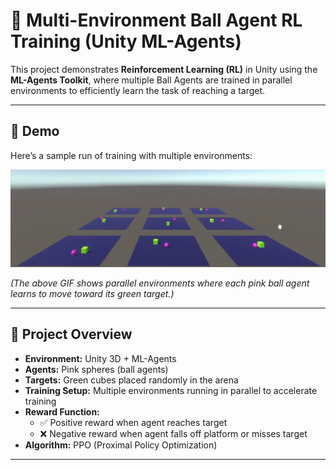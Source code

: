 # 🏐 Multi-Environment Ball Agent RL Training (Unity ML-Agents)

This project demonstrates **Reinforcement Learning (RL)** in Unity using the **ML-Agents Toolkit**, where multiple Ball Agents are trained in parallel environments to efficiently learn the task of reaching a target.

---

## 🎥 Demo

Here’s a sample run of training with multiple environments:

![Ball Agents Training Demo](assets_media/unity_ballagent.gif)

*(The above GIF shows parallel environments where each pink ball agent learns to move toward its green target.)*

---

## 🚀 Project Overview

- **Environment:** Unity 3D + ML-Agents  
- **Agents:** Pink spheres (ball agents)  
- **Targets:** Green cubes placed randomly in the arena  
- **Training Setup:** Multiple environments running in parallel to accelerate training  
- **Reward Function:**  
  - ✅ Positive reward when agent reaches target  
  - ❌ Negative reward when agent falls off platform or misses target  
- **Algorithm:** PPO (Proximal Policy Optimization)  

---

